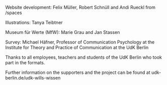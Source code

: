 Website development: Felix Müller, Robert Schnüll and Andi Rueckl from /spaces

Illustrations: Tanya Teibtner

Museum für Werte (MfW): Marie Grau and Jan Stassen

Survey: Michael Häfner, Professor of Communication Psychology at the Institute for Theory and Practice of Communication at the UdK Berlin

Thanks to all employees, teachers and students of the UdK Berlin who took part in the formats.

Further information on the supporters and the project can be found at udk-berlin.de/udk-wills-wissen